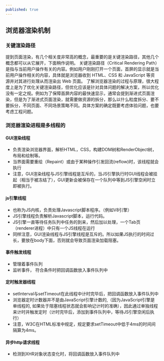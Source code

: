```yaml
---
published: true
---
```

## 浏览器渲染机制

### 关键渲染路径

提到页面渲染，有几个相关度非常高的概念，最重要的是关键渲染路径，其他几个概念都可以从它展开，下面稍作说明。
关键渲染路径（Critical Rendering Path）是指与当前用户操作有关的内容。例如用户刚刚打开一个页面，首屏的显示就是当前用户操作相关的内容，具体就是浏览器收到 HTML、CSS 和 JavaScript 等资源并对其进行处理从而渲染出 Web 页面。
了解浏览器渲染的过程与原理，很大程度上是为了优化关键渲染路径，但优化应该是针对具体问题的解决方案，所以优化没有一定之规。例如为了保障首屏内容的最快速显示，通常会提到渐进式页面渲染，但是为了渐进式页面渲染，就需要做资源的拆分，那么以什么粒度拆分、要不要拆分，不同页面、不同场景策略不同。具体方案的确定既要考虑体验问题，也要考虑工程问题。

### 浏览器渲染进程是多线程的

#### GUI渲染线程
- 负责渲染浏览器界面，解析HTML，CSS，构建DOM树和RenderObject树，布局和绘制等。
- 当界面需要重绘（Repaint）或由于某种操作引发回流(reflow)时，该线程就会执行
- 注意，GUI渲染线程与JS引擎线程是互斥的，当JS引擎执行时GUI线程会被挂起（相当于被冻结了），GUI更新会被保存在一个队列中等到JS引擎空闲时立即被执行。

#### js引擎线程
- 也称为JS内核，负责处理Javascript脚本程序。（例如V8引擎）
- JS引擎线程负责解析Javascript脚本，运行代码。
- JS引擎一直等待任务队列中任务的到来，然后加以处理，一个Tab页（renderer进程）中只有一个JS线程在运行
- 同样注意，GUI渲染线程与JS引擎线程是互斥的。所以如果JS执行的时间过长，要放在body下面，否则就会导致页面渲染加载阻塞。

#### 事件触发线程
- 管理着事件队列
- 监听事件，
符合条件时把回调函数放入事件队列中

#### 定时触发器线程
- setInterval与setTimeout在此线程中计时完毕后，把回调函数放入事件队列中
- 浏览器定时计数器并不是由JavaScript引擎计数的,（因为JavaScript引擎是单线程的, 如果处于阻塞线程状态就会影响记计时的准确），因此通过单独线程来计时并触发定时（计时完毕后，添加到事件队列中，等待JS引擎空闲后执行）
- 注意，W3C在HTML标准中规定，规定要求setTimeout中低于4ms的时间间隔算为4ms。

#### 异步http请求线程
- 检测到XHR对象状态变化时，将回调函数放入事件队列中
